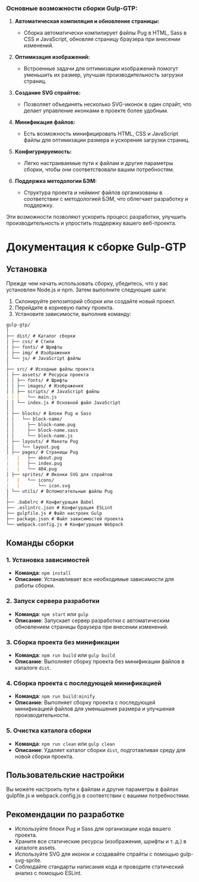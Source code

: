 ### Основные возможности сборки Gulp-GTP:

1. **Автоматическая компиляция и обновление страницы:**
   - Сборка автоматически компилирует файлы Pug в HTML, Sass в CSS и JavaScript, обновляя страницу браузера при внесении изменений.

2. **Оптимизация изображений:**
   - Встроенные задачи для оптимизации изображений помогут уменьшить их размер, улучшая производительность загрузки страниц.

3. **Создание SVG спрайтов:**
   - Позволяет объединять несколько SVG-иконок в один спрайт, что делает управление иконками в проекте более удобным.

4. **Минификация файлов:**
   - Есть возможность минифицировать HTML, CSS и JavaScript файлы для оптимизации размера и ускорения загрузки страниц.

5. **Конфигурируемость:**
   - Легко настраиваемые пути к файлам и другие параметры сборки, чтобы они соответствовали вашим потребностям.

6. **Поддержка методологии БЭМ:**
   - Структура проекта и нейминг файлов организованы в соответствии с методологией БЭМ, что облегчает разработку и поддержку.

Эти возможности позволяют ускорить процесс разработки, улучшить производительность и упростить поддержку вашего веб-проекта.



# Документация к сборке Gulp-GTP

## Установка

Прежде чем начать использовать сборку, убедитесь, что у вас установлен Node.js и npm. Затем выполните следующие шаги:

1. Склонируйте репозиторий сборки или создайте новый проект.
2. Перейдите в корневую папку проекта.
3. Установите зависимости, выполнив команду:

```markdown
gulp-gtp/
│
├── dist/ # Каталог сборки
│ ├── css/ # Стили
│ ├── fonts/ # Шрифты
│ ├── img/ # Изображения
│ └── js/ # JavaScript файлы
│
├── src/ # Исходные файлы проекта
│ ├── assets/ # Ресурсы проекта
│ │ ├── fonts/ # Шрифты
│ │ ├── images/ # Изображения
│ │ ├── scripts/ # JavaScript файлы
| | |	└──	main.js
│ │ └── index.js # Основной файл JavaScript
│ │
│ ├── blocks/ # Блоки Pug и Sass
│ │   └── block-name/
│ │     ├── block-name.pug
│ │     ├── block-name.sass
│ │     └── block-name.js
│ ├── layouts/ # Макеты Pug
│ │   └── layout.pug
│ ├── pages/ # Страницы Pug
|	|	├── about.pug
|	|	├── index.pug
|	|	└── 404.pug
│ ├── sprites/ # Иконки SVG для спрайтов
|	|	└── icons/
|	|		└── icon.svg
│ └── utils/ # Вспомогательные файлы Pug
│
├── .babelrc # Конфигурация Babel
├── .eslintrc.json # Конфигурация ESLint
├── gulpfile.js # Файл настроек Gulp
├── package.json # Файл зависимостей проекта
└── webpack.config.js # Конфигурация Webpack
```



## Команды сборки

### 1. **Установка зависимостей**

   - **Команда**: `npm install`
   - **Описание**: Устанавливает все необходимые зависимости для работы сборки.

### 2. **Запуск сервера разработки**

   - **Команда**: `npm start` или `gulp`
   - **Описание**: Запускает сервер разработки с автоматическим обновлением страницы браузера при внесении изменений.

### 3. **Сборка проекта без минификации**

   - **Команда**: `npm run build` или `gulp build`
   - **Описание**: Выполняет сборку проекта без минификации файлов в каталоге `dist`.

### 4. **Сборка проекта с последующей минификацией**

   - **Команда**: `npm run build:minify`
   - **Описание**: Выполняет сборку проекта с последующей минификацией файлов для уменьшения размера и улучшения производительности.

### 5. **Очистка каталога сборки**

   - **Команда**: `npm run clean` или `gulp clean`
   - **Описание**: Удаляет каталог сборки `dist`, подготавливая среду для новой сборки проекта.

## Пользовательские настройки

Вы можете настроить пути к файлам и другие параметры в файлах gulpfile.js и webpack.config.js в соответствии с вашими потребностями.

## Рекомендации по разработке

- Используйте блоки Pug и Sass для организации кода вашего проекта.
- Храните все статические ресурсы (изображения, шрифты и т. д.) в каталоге assets.
- Используйте SVG для иконок и создавайте спрайты с помощью gulp-svg-sprite.
- Соблюдайте стандарты написания кода и проводите статический анализ с помощью ESLint.



